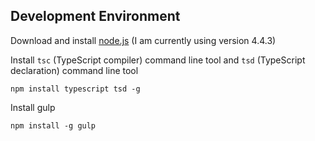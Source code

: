 ## Development Environment

Download and install [node.js](https://nodejs.org/en/download/) (I am currently using version 4.4.3)

Install `tsc` (TypeScript compiler) command line tool and `tsd` (TypeScript declaration) command line tool

    npm install typescript tsd -g  

Install gulp

    npm install -g gulp